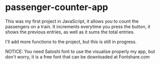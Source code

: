 # passenger-counter-app
This was my first project in JavaScript, it allows you to count the passengers on a train. It increments everytime you press the button, it shows the previous entries, as well as it sums the total entries.

I'll add more functions to the project, but this is still in progress.

NOTICE: You need Satoshi font to use the visualise properly my app, but don't worry, it is a free font that can be downloaded at Fontshare.com
